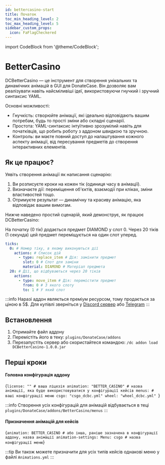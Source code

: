 ```yaml
---
id: bettercasino-start
title: Початок
toc_min_heading_level: 2
toc_max_heading_level: 5
sidebar_custom_props:
  icon: FaFlagCheckered
---
```


import CodeBlock from '@theme/CodeBlock';

# BetterCasino

DCBetterCasino — це інструмент для створення унікальних та динамічних анімацій в GUI для DonateCase. Він дозволяє вам реалізувати навіть найсміливіші ідеї, використовуючи гнучкий і зручний синтаксис YAML.

Основні можливості:

- Гнучкість: створюйте анімації, які ідеально відповідають вашим потребам, будь то прості зміни або складні сценарії.
- Простота: YAML-синтаксис інтуїтивно зрозумілий навіть для початківців, що робить роботу з аддоном швидкою та зручною.
- Контроль: ви маєте повний доступ до налаштування кожного аспекту анімації, від пересування предметів до створення інтерактивних елементів.

## Як це працює?

Уявіть створення анімації як написання сценарію:

1. Ви розписуєте кроки на кожен тік (одиниця часу в анімації).
2. Визначаєте дії: переміщення об'єктів, взаємодії при кліках, зміни властивостей тощо.
3. Отримуєте результат — динамічну та красиву анімацію, яка відповідає вашим вимогам.

Нижче наведено простий сценарій, який демонструє, як працює DCBetterCasino:

На початку (0 тік) додається предмет DIAMOND у слот 0.
Через 20 тіків (1 секунда) цей предмет переміщується на один слот уперед.

```yaml
ticks:
  0: # Номер тіку, в якому виконуються дії
    actions: # Список дій
      - type: replace_item # Дія: замінити предмет
        slot: 0 # Слот для заміни
        material: DIAMOND # Матеріал предмета
  20: # Дії, що відбуваються через 20 тіків
    actions:
      - type: move_item # Дія: перемістити предмет
        from: 0 # З якого слоту
        to: 1 # У який слот
```

:::info
Наразі аддон являється преміум ресурсом, тому продається за ціною в 5$. Для купівлі зверніться у [Discord сервер](https://discord.gg/2syNtcKcgR) або [Telegram](https://t.me/jodexindustries)
:::

## Встановлення

1. Отримайте файл аддону
2. Перемістіть його в теку: `plugins/DonateCase/addons`
3. Перезапустіть сервер або скористайтеся командою: `/dc addon load DCBetterCasino-1.0.0.jar`

## Перші кроки

#### Головна конфігурація аддону

<CodeBlock
language="yaml"
title="plugins/DonateCase/addons/BetterCasino/config.yml">
{`license: "" # ваша ліцезія
animation: "BETTER_CASINO" # назва анімації, яка буде використовуватися у конфігурації кейсів
menus: # ваші конфігурації меню
    csgo: "csgo_dcbc.yml"
    wheel: "wheel_dcbc.yml"
`}
</CodeBlock>

:::info
Створення усіх конфігурацій для анімацій відбувається в теці `plugins/DonateCase/addons/BetterCasino/menus`
:::

#### Призначення анімацій для кейсів

<CodeBlock
language="yaml"
title="plugins/DonateCase/cases/default/settings.yml">
{`
animation: BETTER_CASINO # або інша, раніше зазначена в конфігурації аддону, назва анімації
animation-settings:
    Menu: csgo # назва конфігурації меню
`}
</CodeBlock>

:::tip
Ви також можете призначити для усіх типів кейсів однакові меню у файлі `Animations.yml`
:::
